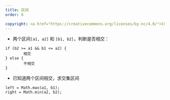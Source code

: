 ```yaml
---
title: 区间
order: 6

copyright: <a href="https://creativecommons.org/licenses/by-nc/4.0/">CC BY-NC 4.0协议</a>
---
```




- 两个区间`[a1, a2]` 和 `[b1, b2]`，判断是否相交：

```
if (b2 >= a1 && b1 <= a2) {
		相交
} else {
		不相交
}
```

- 已知道两个区间相交，求交集区间

```
left = Math.max(a1, b1);
right = Math.min(a2, b2);
```

